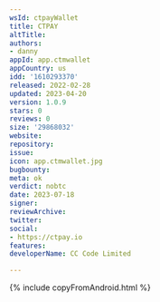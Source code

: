 ```yaml
---
wsId: ctpayWallet
title: CTPAY
altTitle: 
authors:
- danny
appId: app.ctmwallet
appCountry: us
idd: '1610293370'
released: 2022-02-28
updated: 2023-04-20
version: 1.0.9
stars: 0
reviews: 0
size: '29868032'
website: 
repository: 
issue: 
icon: app.ctmwallet.jpg
bugbounty: 
meta: ok
verdict: nobtc
date: 2023-07-18
signer: 
reviewArchive: 
twitter: 
social:
- https://ctpay.io
features: 
developerName: CC Code Limited

---
```


{% include copyFromAndroid.html %}